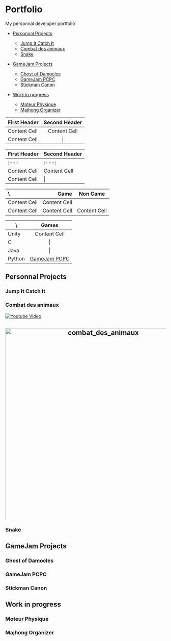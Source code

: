 # Portfolio
My personnal developer portfolio

* [Personnal Projects](#Personnal-Projects)
	* [Jump It Catch It](#Jump-It-Catch-It)
	* [Combat des animaux](#Combat-des-animaux)
	* [Snake](#snake)
* [GameJam Projects](#GameJam-Projects)
	* [Ghost of Damocles](#Ghost-of-Damocles)
	* [GameJam PCPC](#GameJam-PCPC)
	* [Stickman Canon](#Stickman-Canon)

* [Work in progress](#Work-in-progress)
	* [Moteur Physique](#Moteur-Physique)
	* [Majhong Organizer](#Majhong-Organizer)

First Header  | Second Header
------------- | :-------------:
Content Cell  | Content Cell
Content Cell  |  \| 

First Header  | Second Header
------------- | -------------
:--- | :---:
Content Cell  | Content Cell
Content Cell  |  \| 

\ | Game | Non Game
| :--- | ---: | :---:
  | Content Cell | Content Cell
Content Cell  | Content Cell | Content Cell

\  | Games
-- | :---:
Unity  | Content Cell
C      |  \| 
Java   |  \| 
Python | [GameJam PCPC](#GameJam-PCPC) | 

## Personnal Projects
### Jump It Catch It
### Combat des animaux

[![Youtube Video](https://github.com/CavaniNicolas/Portfolio/tree/develop/video/combat_des_animaux.png)](https://www.youtube.com/watch?v=YOUTUBE_VIDEO_ID_HERE)

<h2 align="center">
  <img src="https://github.com/CavaniNicolas/Portfolio/tree/develop/video/combat_des_animaux.mp4" alt="combat_des_animaux" width="600px" />
  <br>
</h2>

### Snake

## GameJam Projects
### Ghost of Damocles
### GameJam PCPC
### Stickman Canon

## Work in progress
### Moteur Physique
### Majhong Organizer

